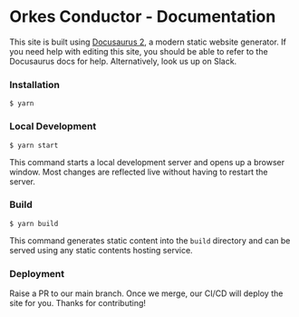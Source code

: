 # Orkes Conductor - Documentation

This site is built using [Docusaurus 2](https://docusaurus.io/), a modern static website generator. If you need help
with editing this site, you should be able to refer to the Docusaurus docs for help. Alternatively, look us up on Slack.

### Installation

```
$ yarn
```

### Local Development

```
$ yarn start
```

This command starts a local development server and opens up a browser window. Most changes are reflected live without
having to restart the server.

### Build

```
$ yarn build
```

This command generates static content into the `build` directory and can be served using any static contents hosting
service.

### Deployment

Raise a PR to our main branch. Once we merge, our CI/CD will deploy the site for you. Thanks for contributing!

